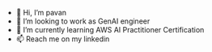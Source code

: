 - 👋 Hi, I’m pavan 
- 👀 I’m looking to work as GenAI engineer
- 🌱 I’m currently learning AWS AI Practitioner Certification
- 📫 Reach me on my linkedin

<!---
PavanPapiReddy22/PavanPapiReddy22 is a ✨ special ✨ repository because its `README.md` (this file) appears on your GitHub profile.
You can click the Preview link to take a look at your changes.
--->
